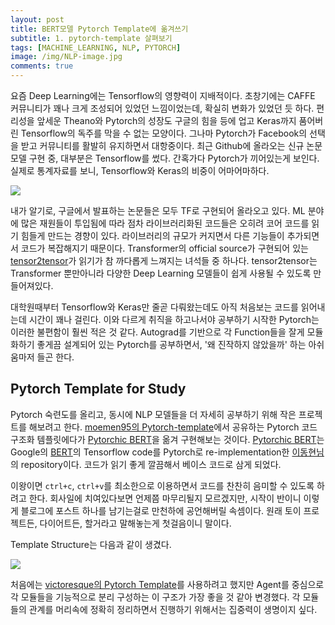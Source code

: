 ```yaml
---
layout: post
title: BERT모델 Pytorch Template에 옮겨쓰기
subtitle: 1. pytorch-template 살펴보기
tags: [MACHINE_LEARNING, NLP, PYTORCH]
image: /img/NLP-image.jpg
comments: true
---
```


요즘 Deep Learning에는 Tensorflow의 영향력이 지배적이다. 초창기에는 CAFFE 커뮤니티가 꽤나 크게 조성되어 있었던 느낌이었는데, 확실히 변화가 있었던 듯 하다. 편리성을 앞세운 Theano와 Pytorch의 성장도 구글의 힘을 등에 업고 Keras까지 품어버린 Tensorflow의 독주를 막을 수 없는 모양이다. 그나마 Pytorch가 Facebook의 선택을 받고 커뮤니티를 활발히 유지하면서 대항중이다. 최근 Github에 올라오는 신규 논문 모델 구현 중, 대부분은 Tensorflow를 썼다. 간혹가다 Pytorch가 끼어있는게 보인다. 실제로 통계자료를 보니, Tensorflow와 Keras의 비중이 어마어마하다. 

![](https://miro.medium.com/max/1200/1*s_BwkYxpGv34vjOHi8tDzg.png)

내가 알기로, 구글에서 발표하는 논문들은 모두 TF로 구현되어 올라오고 있다. ML 분야에 많은 재원들이 투입됨에 따라 점차 라이브러리화된 코드들은 오히려 코어 코드를 읽기 힘들게 만드는 경향이 있다. 라이브러리의 규모가 커지면서 다른 기능들이 추가되면서 코드가 복잡해지기 때문이다. Transformer의 official source가 구현되어 있는 [tensor2tensor](https://github.com/tensorflow/tensor2tensor)가 읽기가 참 까다롭게 느껴지는 녀석들 중 하나다. tensor2tensor는 Transformer 뿐만아니라 다양한 Deep Learning 모델들이 쉽게 사용될 수 있도록 만들어져있다.

대학원때부터 Tensorflow와 Keras만 줄곧 다뤄왔는데도 아직 처음보는 코드를 읽어내는데 시간이 꽤나 걸린다. 이와 다르게 취직을 하고나서야 공부하기 시작한 Pytorch는 이러한 불편함이 훨씬 적은 것 같다. Autograd를 기반으로 각 Function들을 잘게 모듈화하기 좋게끔 설계되어 있는 Pytorch를 공부하면서, '왜 진작하지 않았을까' 하는 아쉬움마저 들곤 한다.

## Pytorch Template for Study

Pytorch 숙련도를 올리고, 동시에 NLP 모델들을 더 자세히 공부하기 위해 작은 프로젝트를 해보려고 한다. [moemen95의 Pytorch-template](https://github.com/moemen95/Pytorch-Project-Template)에서 공유하는 Pytorch 코드 구조화 템플릿에다가 [Pytorchic BERT](https://github.com/dhlee347/pytorchic-bert)을 옮겨 구현해보는 것이다. [Pytorchic BERT](https://github.com/dhlee347/pytorchic-bert)는 Google의 [BERT](https://github.com/google-research/bert)의 Tensorflow code를 Pytorch로 re-implementation한 [이동현님](https://github.com/dhlee347)의 repository이다. 코드가 읽기 좋게 깔끔해서 베이스 코드로 삼게 되었다.

이왕이면 `ctrl+c`, `ctrl+v`를 최소한으로 이용하면서 코드를 찬찬히 음미할 수 있도록 하려고 한다. 회사일에 치여있다보면 언제쯤 마무리될지 모르겠지만, 시작이 반이니 이렇게 블로그에 포스트 하나를 남기는걸로 만천하에 공언해버릴 속셈이다. 원래 토이 프로젝트든, 다이어트든, 할거라고 말해놓는게 첫걸음이니 말이다.

Template Structure는 다음과 같이 생겼다.

![](https://github.com/moemen95/Pytorch-Project-Template/raw/master/utils/assets/class_diagram.png)

처음에는 [victoresque의 Pytorch Template](https://github.com/victoresque/pytorch-template)를 사용하려고 했지만 Agent를 중심으로 각 모듈들을 기능적으로 분리 구성하는 이 구조가 가장 좋을 것 같아 변경했다. 각 모듈들의 관계를 머리속에 정확히 정리하면서 진행하기 위해서는 집중력이 생명이지 싶다.


